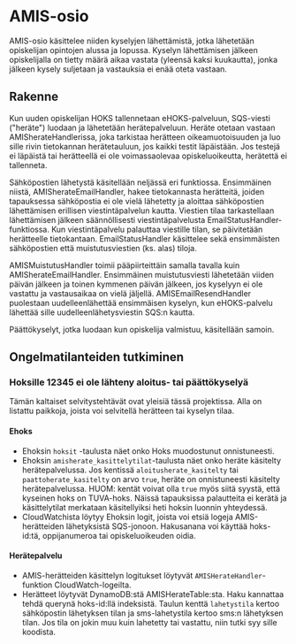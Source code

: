 # AMIS-osio

AMIS-osio käsittelee niiden kyselyjen lähettämistä, jotka lähetetään opiskelijan
opintojen alussa ja lopussa. Kyselyn lähettämisen jälkeen opiskelijalla on
tietty määrä aikaa vastata (yleensä kaksi kuukautta), jonka jälkeen kysely
suljetaan ja vastauksia ei enää oteta vastaan.

## Rakenne

Kun uuden opiskelijan HOKS tallennetaan eHOKS-palveluun, SQS-viesti ("heräte")
luodaan ja lähetetään herätepalveluun. Heräte otetaan vastaan
AMISherateHandlerissa, joka tarkistaa herätteen oikeamuotoisuuden ja luo sille
rivin tietokannan herätetauluun, jos kaikki testit läpäistään. Jos testejä ei
läpäistä tai herätteellä ei ole voimassaolevaa opiskeluoikeutta, herätettä ei
tallenneta.

Sähköpostien lähetystä käsitellään neljässä eri funktiossa. Ensimmäinen niistä,
AMISherateEmailHandler, hakee tietokannasta herätteitä, joiden tapauksessa
sähköpostia ei ole vielä lähetetty ja aloittaa sähköpostien lähettämisen erillisen
viestintäpalvelun kautta. Viestien tilaa tarkastellaan lähettämisen jälkeen 
säännöllisesti viestintäpalvelusta EmailStatusHandler-funktiossa. Kun 
viestintäpalvelu palauttaa viestille tilan, se päivitetään herätteelle tietokantaan. 
EmailStatusHandler käsittelee sekä ensimmäisten sähköpostien että muistutusviestien 
(ks. alas) tiloja.

AMISMuistutusHandler toimii pääpiirteittäin samalla tavalla kuin AMISherateEmailHandler.
Ensimmäinen muistutusviesti lähetetään viiden päivän jälkeen ja toinen kymmenen
päivän jälkeen, jos kyselyyn ei ole vastattu ja vastausaikaa on vielä jäljellä.
AMISEmailResendHandler puolestaan uudelleenlähettää ensimmäisen kyselyn, 
kun eHOKS-palvelu lähettää sille uudelleenlähetysviestin SQS:n kautta.

Päättökyselyt, jotka luodaan kun opiskelija valmistuu, käsitellään samoin.

## Ongelmatilanteiden tutkiminen

### Hoksille 12345 ei ole lähteny aloitus- tai päättökyselyä

Tämän kaltaiset selvitystehtävät ovat yleisiä tässä projektissa. Alla on 
listattu paikkoja, joista voi selvitellä herätteen tai kyselyn tilaa.

#### Ehoks

- Ehoksin ``hoksit`` -taulusta näet onko Hoks muodostunut onnistuneesti.
- Ehoksin ``amisherate_kasittelytilat``-taulusta näet onko heräte 
  käsitelty herätepalvelussa. Jos kentissä ``aloitusherate_kasitelty`` tai 
  ``paattoherate_kasitelty`` on arvo ``true``, heräte on onnistuneesti 
  käsitelty herätepalvelussa. HUOM: kentät voivat olla ``true`` myös 
  siitä syystä, että kyseinen hoks on TUVA-hoks. Näissä tapauksissa 
  palautteita ei kerätä ja käsittelytilat merkataan käsitellyiksi heti 
  hoksin luonnin yhteydessä.
- CloudWatchista löytyy Ehoksin logit, joista voi etsiä logeja 
  AMIS-herätteiden lähetyksistä SQS-jonoon. Hakusanana voi käyttää 
  hoks-id:tä, oppijanumeroa tai opiskeluoikeuden oidia.

#### Herätepalvelu

- AMIS-herätteiden käsittelyn logitukset löytyvät 
  ``AMISHerateHandler``-funktion CloudWatch-logeilta.
- Herätteet löytyvät DynamoDB:stä AMISHerateTable:sta. Haku kannattaa tehdä 
  querynä hoks-id:llä indeksistä. Taulun kenttä ``lahetystila`` kertoo 
  sähköpostin lähetyksen tilan ja sms-lahetystila kertoo sms:n lähetyksen 
  tilan. Jos tila on jokin muu kuin lahetetty tai vastattu, niin tutki syy 
  sille koodista.
